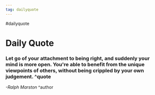 ```yaml
---
tag: dailyquote
---
```


#dailyquote

# Daily Quote

### Let go of your attachment to being right, and suddenly your mind is more open. You're able to benefit from the unique viewpoints of others, without being crippled by your own judgement. ^quote
*-Ralph Marston* ^author
